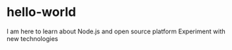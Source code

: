 # hello-world

I am here to learn about Node.js and open source platform
Experiment with new technologies
